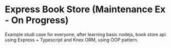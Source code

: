 # Express Book Store (Maintenance Ex - On Progress)

Example studi case for everyone, after learning basic nodejs, book store api using Express + Typescript and Knex ORM, using OOP pattern.
